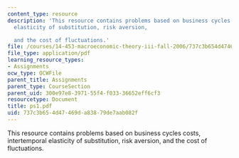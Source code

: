 ```yaml
---
content_type: resource
description: 'This resource contains problems based on business cycles costs, intertemporal
  elasticity of substitution, risk aversion,

  and the cost of fluctuations.'
file: /courses/14-453-macroeconomic-theory-iii-fall-2006/737c3b654d47469da83879de7aab082f_ps1.pdf
file_type: application/pdf
learning_resource_types:
- Assignments
ocw_type: OCWFile
parent_title: Assignments
parent_type: CourseSection
parent_uid: 300e97e8-3971-55f4-f033-36652eff6cf3
resourcetype: Document
title: ps1.pdf
uid: 737c3b65-4d47-469d-a838-79de7aab082f
---
```

This resource contains problems based on business cycles costs, intertemporal elasticity of substitution, risk aversion,
and the cost of fluctuations.

